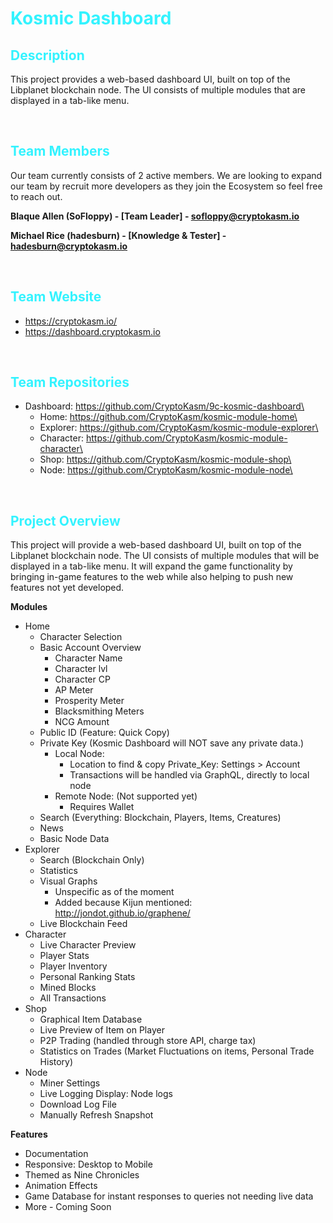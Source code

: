 # <span style="color:#33F3FF">Kosmic Dashboard</span>

## <span style="color:#33F3FF">Description</span>
This project provides a web-based dashboard UI, built on top of the Libplanet blockchain node. The UI consists of multiple modules that are displayed in a tab-like menu.

<br>

## <span style="color:#33F3FF">Team Members</span>
Our team currently consists of 2 active members. We are looking to expand our team by recruit more developers as they join the Ecosystem so feel free to reach out.

**Blaque Allen (SoFloppy) - [Team Leader] - sofloppy@cryptokasm.io**

**Michael Rice (hadesburn) - [Knowledge & Tester] - hadesburn@cryptokasm.io**

<br>

## <span style="color:#33F3FF">Team Website</span>
- https://cryptokasm.io/
- https://dashboard.cryptokasm.io

<br>

## <span style="color:#33F3FF">Team Repositories</span>
- Dashboard: https://github.com/CryptoKasm/9c-kosmic-dashboard\
    - Home: https://github.com/CryptoKasm/kosmic-module-home\
    - Explorer: https://github.com/CryptoKasm/kosmic-module-explorer\
    - Character: https://github.com/CryptoKasm/kosmic-module-character\
    - Shop: https://github.com/CryptoKasm/kosmic-module-shop\
    - Node: https://github.com/CryptoKasm/kosmic-module-node\

<br>

## <span style="color:#33F3FF">Project Overview</span>
This project will provide a web-based dashboard UI, built on top of the Libplanet blockchain node. The UI consists of multiple modules that will be displayed in a tab-like menu. It will expand the game functionality by bringing in-game features to the web while also helping to push new features not yet developed. 

**Modules**
- Home 
    - Character Selection
    - Basic Account Overview
        - Character Name
        - Character lvl
        - Character CP
        - AP Meter
        - Prosperity Meter
        - Blacksmithing Meters
        - NCG Amount
    - Public ID (Feature: Quick Copy)
    - Private Key (Kosmic Dashboard will NOT save any private data.) 
        - Local Node: 
            - Location to find & copy Private_Key: Settings > Account
            - Transactions will be handled via GraphQL, directly to local node
        - Remote Node: (Not supported yet) 
            - Requires Wallet
    - Search (Everything: Blockchain, Players, Items, Creatures)
    - News
    - Basic Node Data
- Explorer
    - Search (Blockchain Only)
    - Statistics
    - Visual Graphs
        - Unspecific as of the moment
        - Added because Kijun mentioned: http://jondot.github.io/graphene/
    - Live Blockchain Feed
- Character
    - Live Character Preview
    - Player Stats
    - Player Inventory
    - Personal Ranking Stats
    - Mined Blocks
    - All Transactions
- Shop
    - Graphical Item Database
    - Live Preview of Item on Player
    - P2P Trading (handled through store API, charge tax)
    - Statistics on Trades (Market Fluctuations on items, Personal Trade History)
- Node
    - Miner Settings
    - Live Logging Display: Node logs
    - Download Log File
    - Manually Refresh Snapshot

**Features**
- Documentation
- Responsive: Desktop to Mobile
- Themed as Nine Chronicles
- Animation Effects
- Game Database for instant responses to queries not needing live data
- More - Coming Soon
